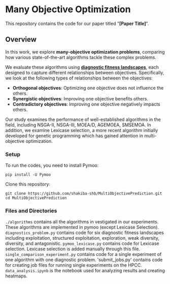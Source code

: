 # Many Objective Optimization

This repository contains the code for our paper titled "**[Paper Title]**".  

## Overview  
In this work, we explore **many-objective optimization problems**, comparing how various state-of-the-art algorithms tackle these complex problems.  

We evaluate these algorithms using [**diagnostic fitness landscapes**](https://arxiv.org/abs/2204.13839), each designed to capture different relationships between objectives. Specifically, we look at the following types of relationships between the objectives:  

- **Orthogonal objectives**: Optimizing one objective does not influence the others.  
- **Synergistic objectives**: Improving one objective benefits others.  
- **Contradictory objectives**: Improving one objective negatively impacts others.  

Our study examines the performance of well-established algorithms in the field, including NSGA-II, NSGA-III, MOEA/D, AGEMOEA, SMSEMOA. In addition, we examine Lexicase selection, a more recent algorithm initially developed for genetic programming which has gained attention in multi-objective optimization. 

### Setup 
To run the codes, you need to install Pymoo:
```
pip install -U Pymoo
```
Clone this repository:  
```
git clone https://github.com/shakiba-shb/MultiObjectivePrediction.git
cd MultiObjectivePrediction
```
### Files and Directories
`./algorithms` contains all the algorithms in vestigated in our experiments. These algorithms are implemented in pymoo (except Lexicase Selection). 
`diagnostics_problem.py` contains code for six diagnostic fitness landscapes including exploitation, structured exploitation, exploration, weak diversity, diversity, and antagonistic. 
`pymoo_lexicase.py` contains code for Lexicase selection. Lexicase selection is added manually through this file. 
`single_comparison_experiment.py` contains code for a single experiment of one algorithm with one diagnostic problem. 
'submit_jobs.py' contains code for creating job files for running single experiments on the HPCC. 
`data_analysis.ipynb` is the notebook used for analyzing results and creating heatmaps. 
